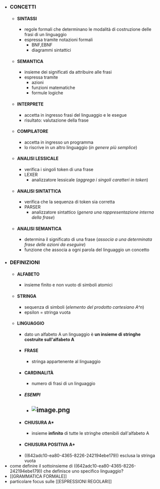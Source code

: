 - ### CONCETTI
	- #### SINTASSI
		- regole formali che determinano le modalità di costruzione delle frasi di un linguaggio
		- espressa tramite notazioni formali
			- BNF,EBNF
			- diagrammi sintattici
	- #### SEMANTICA
		- insieme dei significati da attribuire alle frasi
		- espressa tramite
			- azioni
			- funzioni matematiche
			- formule logiche
	- #### INTERPRETE
		- accetta in ingresso frasi del linguaggio e le esegue
		- risultato: valutazione della frase
	- #### COMPILATORE
		- accetta in ingresso un programma
		- lo riscrive in un altro linguaggio (*in genere più semplice*)
	- #### ANALISI LESSICALE
		- verifica i singoli token di una frase
		- LEXER
			- analizzatore lessicale (*aggrega i singoli caratteri in token*)
	- #### ANALISI SINTATTICA
		- verifica che la sequenza di token sia corretta
		- PARSER
			- analizzatore sintattico (*genera una rappresentazione interna della frase*)
	- #### ANALISI SEMANTICA
		- determina il significato di una frase (*associa a una determinata frase delle azioni da eseguire*)
		- funzione che associa a ogni parola del linguaggio un concetto
- ### DEFINIZIONI
	- #### ALFABETO
		- insieme finito e non vuoto di simboli atomici
	- #### STRINGA
		- sequenza di simboli (*elemento del prodotto cartesiano A^n*)
		- epsilon = stringa vuota
	- #### LINGUAGGIO
		- dato un alfabeto A un linguaggio è **un insieme di stringhe costruite sull'alfabeto A**
		- #### FRASE
			- stringa appartenente al linguaggio
		- #### CARDINALITÀ
			- numero di frasi di un linguaggio
		- ##### ESEMPI
			- ![image.png](image_1680530447048_0.png)
				-
		- #### CHIUSURA A*
			- insieme **infinito** di tutte le stringhe ottenibili dall'alfabeto A
		- #### CHIUSURA POSITIVA A+
		- ((642adc10-ea80-4365-8226-242194ebe179)) esclusa la stringa vuota
- come definire il sottoinsieme di ((642adc10-ea80-4365-8226-242194ebe179)) che definisce uno specifico linguaggio?
- [[GRAMMATICA FORMALE]]
- particolare focus sulle [[ESPRESSIONI REGOLARI]]
